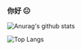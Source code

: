 ### 你好 :neutral_face:

<!--
**Bobholamovic/Bobholamovic** is a ✨ _special_ ✨ repository because its `README.md` (this file) appears on your GitHub profile.

Here are some ideas to get you started:

- 🔭 I’m currently working on ...
- 🌱 I’m currently learning ...
- 👯 I’m looking to collaborate on ...
- 🤔 I’m looking for help with ...
- 💬 Ask me about ...
- 📫 How to reach me: ...
- 😄 Pronouns: ...
- ⚡ Fun fact: ...
-->

![Anurag's github stats](https://github-readme-stats-bobholamovic.vercel.app/api?username=Bobholamovic&show_icons=true&theme=nord)

![Top Langs](https://github-readme-stats-bobholamovic.vercel.app/api/top-langs/?username=Bobholamovic&theme=nord)
